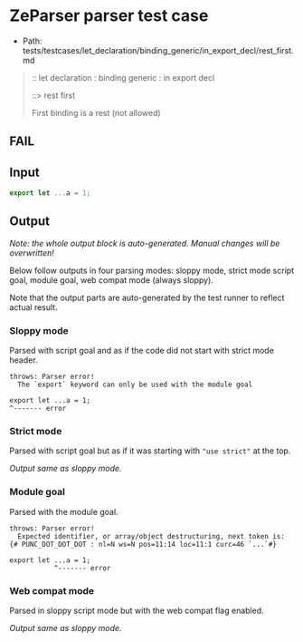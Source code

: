# ZeParser parser test case

- Path: tests/testcases/let_declaration/binding_generic/in_export_decl/rest_first.md

> :: let declaration : binding generic : in export decl
>
> ::> rest first
>
> First binding is a rest (not allowed)
>
> 

## FAIL

## Input

`````js
export let ...a = 1;
`````

## Output

_Note: the whole output block is auto-generated. Manual changes will be overwritten!_

Below follow outputs in four parsing modes: sloppy mode, strict mode script goal, module goal, web compat mode (always sloppy).

Note that the output parts are auto-generated by the test runner to reflect actual result.

### Sloppy mode

Parsed with script goal and as if the code did not start with strict mode header.

`````
throws: Parser error!
  The `export` keyword can only be used with the module goal

export let ...a = 1;
^------- error
`````

### Strict mode

Parsed with script goal but as if it was starting with `"use strict"` at the top.

_Output same as sloppy mode._

### Module goal

Parsed with the module goal.

`````
throws: Parser error!
  Expected identifier, or array/object destructuring, next token is: {# PUNC_DOT_DOT_DOT : nl=N ws=N pos=11:14 loc=11:1 curc=46 `...`#}

export let ...a = 1;
           ^------- error
`````


### Web compat mode

Parsed in sloppy script mode but with the web compat flag enabled.

_Output same as sloppy mode._
